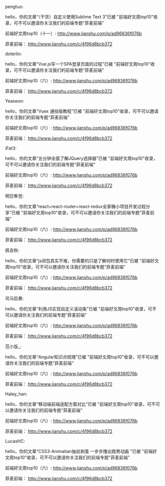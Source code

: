 
pengtuo:

hello，你的文章“（干货）自定义使用Sublime Text 3”已被 "前端好文周top10"收录，可不可以邀请你关注我们的前端专题“菲麦前端”

前端好文周top10（十一）:
http://www.jianshu.com/p/ad96836f076b

菲麦前端：
http://www.jianshu.com/c/4f96d8bcb372


doterlin:

hello，你的文章“Vue.js写一个SPA登录页面的过程”已被 "前端好文周top10"收录，可不可以邀请你关注我们的前端专题“菲麦前端”

前端好文周top10（六）:
http://www.jianshu.com/p/ad96836f076b

菲麦前端：
http://www.jianshu.com/c/4f96d8bcb372


Yeaseon:

hello，你的文章“Vuex 通俗版教程”已被 "前端好文周top10"收录，可不可以邀请你关注我们的前端专题“菲麦前端”

前端好文周top10（六）:
http://www.jianshu.com/p/ad96836f076b

菲麦前端：
http://www.jianshu.com/c/4f96d8bcb372


iFat3:

hello，你的文章“五分钟全面了解JQuery选择器”已被 "前端好文周top10"收录，可不可以邀请你关注我们的前端专题“菲麦前端”

前端好文周top10（六）:
http://www.jianshu.com/p/ad96836f076b

菲麦前端：
http://www.jianshu.com/c/4f96d8bcb372


明日隼觉:

hello，你的文章“react+react-router+react-redux全家桶小项目开发过程分享”已被 "前端好文周top10"收录，可不可以邀请你关注我们的前端专题“菲麦前端”

前端好文周top10（六）:
http://www.jianshu.com/p/ad96836f076b

菲麦前端：
http://www.jianshu.com/c/4f96d8bcb372


佩吉秋:

hello，你的文章“js闭包其实不难，你需要的只是了解何时使用它”已被 "前端好文周top10"收录，可不可以邀请你关注我们的前端专题“菲麦前端”

前端好文周top10（六）:
http://www.jianshu.com/p/ad96836f076b

菲麦前端：
http://www.jianshu.com/c/4f96d8bcb372


司马启奏:

hello，你的文章“利用JS实现自定义滚动条”已被 "前端好文周top10"收录，可不可以邀请你关注我们的前端专题“菲麦前端”

前端好文周top10（六）:
http://www.jianshu.com/p/ad96836f076b

菲麦前端：
http://www.jianshu.com/c/4f96d8bcb372


范小饭_:

hello，你的文章“Angular知识点梳理”已被 "前端好文周top10"收录，可不可以邀请你关注我们的前端专题“菲麦前端”

前端好文周top10（六）:
http://www.jianshu.com/p/ad96836f076b

菲麦前端：
http://www.jianshu.com/c/4f96d8bcb372


Haley_han:

hello，你的文章“移动端前端适配方案对比”已被 "前端好文周top10"收录，可不可以邀请你关注我们的前端专题“菲麦前端”

前端好文周top10（六）:
http://www.jianshu.com/p/ad96836f076b

菲麦前端：
http://www.jianshu.com/c/4f96d8bcb372


LucasHC:

hello，你的文章“CSS3-Animatian抽丝剥茧 一步步撸出跑男动画 ”已被 "前端好文周top10"收录，可不可以邀请你关注我们的前端专题“菲麦前端”

前端好文周top10（六）:
http://www.jianshu.com/p/ad96836f076b

菲麦前端：
http://www.jianshu.com/c/4f96d8bcb372

